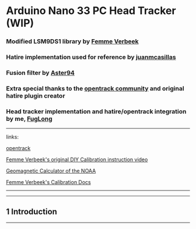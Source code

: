 # Arduino Nano 33 PC Head Tracker (WIP)

### Modified LSM9DS1 library by [Femme Verbeek]( https://www.linkedin.com/in/femmeverbeek/ )
### Hatire implementation used for reference by [juanmcasillas](https://github.com/juanmcasillas/HATino)
### Fusion filter by [Aster94](https://github.com/aster94/SensorFusion)
### Extra special thanks to the [opentrack community](https://github.com/opentrack/opentrack) and original hatire plugin creator 
### Head tracker implementation and hatire/opentrack integration by me, [FugLong]( https://www.linkedin.com/in/elijah-stephenson-38a0a518b/ )

----------------------------------------------------------------------------
links:

[opentrack](https://github.com/opentrack/opentrack)

[Femme Verbeek's original DIY Calibration instruction video](https://youtu.be/BLvYFXoP33o)

[Geomagnetic Calculator of the NOAA](https://www.ngdc.noaa.gov/geomag/calculators/magcalc.shtml?#igrfwmm)

[Femme Verbeek's Calibration Docs](https://github.com/FemmeVerbeek/Arduino_LSM9DS1)

-----------------------------------------------------------------------------

--------------------------------------------------------------------
## 1 Introduction   
----------------------------------------------------------------------
